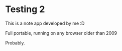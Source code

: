 # Testing 2

This is a note app developed by me :D

Full portable, running on any browser older than 2009

Probably.

